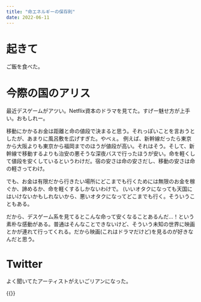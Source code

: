 ```yaml
---
title: "命エネルギーの保存則"
date: 2022-06-11
---
```


# 起きて
ご飯を食べた。

# 今際の国のアリス
最近デスゲームがアツい。Netflix資本のドラマを見てた。すげー魅せ方が上手い。おもしれー。

移動にかかるお金は距離と命の値段で決まると思う。それっぽいことを言おうとしたが、あまりに風呂敷を広げすぎた。やべぇ。
例えば、新幹線だったら東京から大阪よりも東京から福岡までのほうが値段が高い。それはそう。そして、新幹線で移動するよりも治安の悪そうな深夜バスで行ったほうが安い。命を軽くして値段を安くしているというわけだ。宿の安さは命の安さだし、移動の安さは命の軽さってわけ。

でも、お金は有限だから行きたい場所にどこまでも行くためには無限のお金を稼ぐか、諦めるか、命を軽くするしかないわけで。
(いいオタクになっても天国にはいけないかもしれないから、悪いオタクになってどこまでも行く。そういうこともある。

だから、デスゲーム系を見てるとこんな命って安くなることあるんだ...！という素朴な感動がある。普通はそんなことできないけど、そういう未知の世界に映画とかが連れて行ってくれる。だから映画(これはドラマだけど)を見るのが好きなんだと思う。
# Twitter
よく聞いてたアーティストがえいごリアンになった。

{{<tweet user="dango_bot" id="1535283078221791233">}}